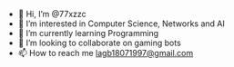 - 👋 Hi, I’m @77xzzc
- 👀 I’m interested in Computer Science, Networks and AI
- 🌱 I’m currently learning Programming
- 💞️ I’m looking to collaborate on gaming bots
- 📫 How to reach me lagb18071997@gmail.com

<!---
77xzzc/77xzzc is a ✨ special ✨ repository because its `README.md` (this file) appears on your GitHub profile.
You can click the Preview link to take a look at your changes.
--->
